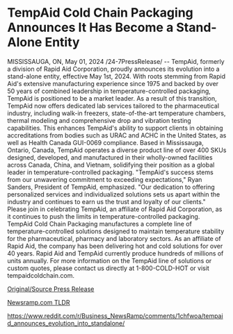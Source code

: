 # TempAid Cold Chain Packaging Announces It Has Become a Stand-Alone Entity

MISSISSAUGA, ON, May 01, 2024 /24-7PressRelease/ -- TempAid, formerly a division of Rapid Aid Corporation, proudly announces its evolution into a stand-alone entity, effective May 1st, 2024. With roots stemming from Rapid Aid's extensive manufacturing experience since 1975 and backed by over 50 years of combined leadership in temperature-controlled packaging, TempAid is positioned to be a market leader.  As a result of this transition, TempAid now offers dedicated lab services tailored to the pharmaceutical industry, including walk-in freezers, state-of-the-art temperature chambers, thermal modeling and comprehensive drop and vibration testing capabilities. This enhances TempAid's ability to support clients in obtaining accreditations from bodies such as URAC and ACHC in the United States, as well as Health Canada GUI-0069 compliance.  Based in Mississauga, Ontario, Canada, TempAid operates a diverse product line of over 400 SKUs designed, developed, and manufactured in their wholly-owned facilities across Canada, China, and Vietnam, solidifying their position as a global leader in temperature-controlled packaging.  "TempAid's success stems from our unwavering commitment to exceeding expectations," Ryan Sanders, President of TempAid, emphasized. "Our dedication to offering personalized services and individualized solutions sets us apart within the industry and continues to earn us the trust and loyalty of our clients."  Please join in celebrating TempAid, an affiliate of Rapid Aid Corporation, as it continues to push the limits in temperature-controlled packaging.  TempAid Cold Chain Packaging manufactures a complete line of temperature-controlled solutions designed to maintain temperature stability for the pharmaceutical, pharmacy and laboratory sectors. As an affiliate of Rapid Aid, the company has been delivering hot and cold solutions for over 40 years. Rapid Aid and TempAid currently produce hundreds of millions of units annually. For more information on the TempAid line of solutions or custom quotes, please contact us directly at 1-800-COLD-HOT or visit tempaidcoldchain.com. 

[Original/Source Press Release](https://www.24-7pressrelease.com/press-release/510545/tempaid-cold-chain-packaging-announces-it-has-become-a-stand-alone-entity)
                    

[Newsramp.com TLDR](None) 

https://www.reddit.com/r/Business_NewsRamp/comments/1chfwoa/tempaid_announces_evolution_into_standalone/